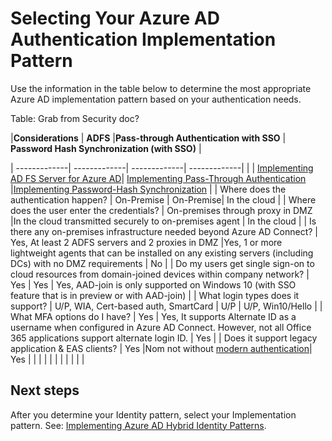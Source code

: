 # Selecting Your Azure AD Authentication Implementation Pattern

Use the information in the table below to determine the most appropriate Azure AD implementation pattern based on your authentication needs.

Table: Grab from Security doc?

|**Considerations** | **ADFS** |**Pass-through Authentication with SSO** | **Password Hash Synchronization (with SSO)** |

| -------------| -------------| -------------| -------------| 
| | [Implementing AD FS Server for Azure AD](2.2-Implementing-ADFS-Server-2016-for-Azure-AD.md)| 
[Implementing Pass-Through Authentication](2.3-Implementing-Pass-Through-Authentication.md) |[Implementing Password-Hash Synchronization](2.3-Implementing-Pass-Through-Authentication.md) |
| Where does the authentication happen? | On-Premise | On-Premise| In the cloud |
| Where does the user enter the credentials?  | On-premises through proxy in DMZ  |In the cloud transmitted securely to on-premises agent | In the cloud |
| Is there any on-premises infrastructure needed beyond Azure AD Connect?   | Yes, At least 2 ADFS servers and 2 proxies in DMZ |Yes, 1 or more lightweight agents that can be installed on any existing servers (including DCs) with no DMZ requirements | No |
| Do my users get single sign-on to cloud resources from domain-joined devices within company network?  | Yes | Yes | Yes, AAD-join is only supported on Windows 10 (with SSO feature that is in preview or with AAD-join)   |
| What login types does it support? | U/P, WIA, Cert-based auth, SmartCard  | U/P  | U/P, Win10/Hello |
| What MFA options do I have? | Yes | Yes, It supports Alternate ID as a username when configured in Azure AD Connect. However, not all Office 365 applications support alternate login ID.  | Yes |
| Does it support legacy application & EAS clients? | Yes |Nom not without [modern authentication](https://support.office.com/en-us/article/using-office-365-modern-authentication-with-office-clients-776c0036-66fd-41cb-8928-5495c0f9168a)| Yes |
| | | | |
| | | | |


## Next steps

After you determine your Identity pattern, select your Implementation pattern. See: [Implementing Azure AD Hybrid Identity Patterns](2.0-Implementing-Azure-AD-Hybrid-Identity-Patterns.md).


